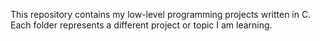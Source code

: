 This repository contains my low-level programming projects written in C. Each folder represents a different project or topic I am learning.

